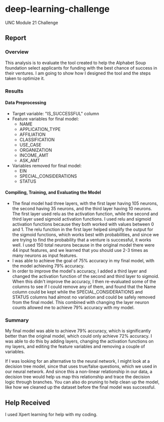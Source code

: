 # deep-learning-challenge
UNC Module 21 Challenge

## Report

### Overview
This analysis is to evaluate the tool created to help the Alphabet Soup foundation select applicants for funding with the best chance of success in their ventures.  I am going to show how I designed the tool and the steps taken to optimize it.

### Results
#### Data Preprocessing
* Target variable: "IS_SUCCESSFUL" column
* Feature variables for final model:
  * NAME
  * APPLICATION_TYPE
  * AFFILIATION
  * CLASSIFICATION
  * USE_CASE
  * ORGANIZATION
  * INCOME_AMT
  * ASK_AMT
* Variables removed for final model:
  * EIN
  * SPECIAL_CONSIDERATIONS
  * STATUS

#### Compiling, Training, and Evaluating the Model
* The final model had three layers, with the first layer having 105 neurons, the second having 35 neurons, and the third layer having 10 neurons.  The first layer used relu as the activation function, while the second and third layer used sigmoid activation functions. I used relu and sigmoid activation functions because they both worked with values between 0 and 1.  The relu function in the first layer helped simplify the output for the sigmoid functions, which works best with probabilities, and since we are trying to find the probability that a venture is successful, it works well.  I used 150 total neurons because in the original model there were 44 input features, and we learned that you should use 2-3 times as many neurons as input features.
* I was able to achieve the goal of 75% accuracy in my final model, with the model achieving 79% accuracy.
* In order to improve the model's accuracy, I added a third layer and changed the activation function of the second and third layer to sigmoid.  When this didn't improve the accuracy, I then re-evaluated some of the columns to see if I could remove any of them, and found that the Name column could be kept while the SPECIAL_CONSIDERATIONS and STATUS columns had almost no variation and could be safely removed from the final model.  This combined with changing the layer neuron counts allowed me to achieve 79% accuracy with my model.

### Summary
My final model was able to achieve 79% accuracy, which is significantly better than the original model, which could only achieve 72% accuracy.  I was able to do this by adding layers, changing the activation functions on my layers, and editing the feature variables and removing a couple of variables.  

If I was looking for an alternative to the neural network, I might look at a decision tree model, since that uses true/false questions, which we used in our neural network.  And since this a non-linear relationship in our data, a decision tree would help us map this relationship and trace the decision logic through branches.  You can also do pruning to help clean up the model, like how we cleaned up the dataset before the final model was successful.  

## Help Received
I used Xpert learning for help with my coding.
